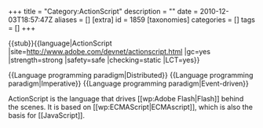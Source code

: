 +++
title = "Category:ActionScript"
description = ""
date = 2010-12-03T18:57:47Z
aliases = []
[extra]
id = 1859
[taxonomies]
categories = []
tags = []
+++

{{stub}}{{language|ActionScript
|site=http://www.adobe.com/devnet/actionscript.html
|gc=yes
|strength=strong
|safety=safe
|checking=static
|LCT=yes}}

{{Language programming paradigm|Distributed}}
{{Language programming paradigm|Imperative}}
{{Language programming paradigm|Event-driven}}

ActionScript is the language that drives [[wp:Adobe Flash|Flash]] behind the scenes. It is based on [[wp:ECMAScript|ECMAscript]], which is also the basis for [[JavaScript]].

